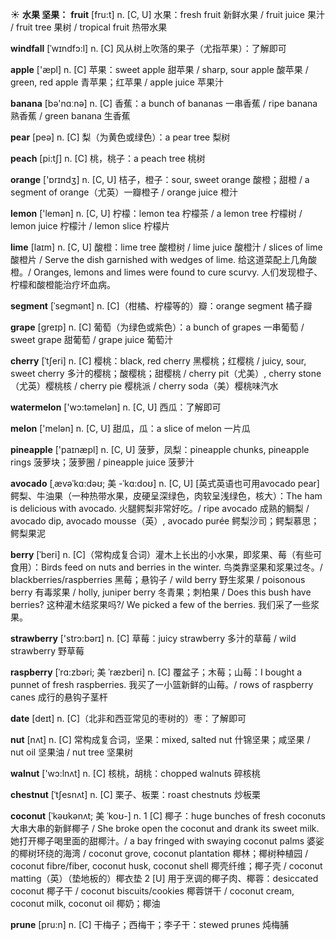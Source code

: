 ☀ <span class="category">**水果 坚果：**</span>
<span class="vocabulary">**fruit**</span> [fru:t] 
<span class="definition">n. [C, U] 水果：</span>fresh fruit 新鲜水果 / fruit juice 果汁 / fruit tree 果树 / tropical fruit 热带水果
           
<span class="vocabulary">**windfall**</span> [ˈwɪndfɔ:l]
<span class="definition">n. [C] 风从树上吹落的果子（尤指苹果）：</span>了解即可

<span class="vocabulary">**apple**</span> ['æpl] 
<span class="definition">n. [C] 苹果：</span>sweet apple 甜苹果 / sharp, sour apple 酸苹果 / green, red apple 青苹果；红苹果 / apple juice 苹果汁

<span class="vocabulary">**banana**</span> [bə'nɑːnə] 
<span class="definition">n. [C] 香蕉：</span>a bunch of bananas 一串香蕉 / ripe banana 熟香蕉 / green banana 生香蕉

<span class="vocabulary">**pear**</span> [peə] 
<span class="definition">n. [C] 梨（为黄色或绿色）：</span>a pear tree 梨树

<span class="vocabulary">**peach**</span> [pi:tʃ] 
<span class="definition">n. [C] 桃，桃子：</span>a peach tree 桃树

<span class="vocabulary">**orange**</span> ['ɒrɪndӡ] 
<span class="definition">n. [C, U] 桔子，橙子：</span>sour, sweet orange 酸橙；甜橙 / a segment of orange（尤英）一瓣橙子 / orange juice 橙汁

<span class="vocabulary">**lemon**</span> ['lemən] 
<span class="definition">n. [C, U] 柠檬：</span>lemon tea 柠檬茶 / a lemon tree 柠檬树 / lemon juice 柠檬汁 / lemon slice 柠檬片
                      
<span class="vocabulary">**lime**</span> [laɪm]
<span class="definition">n. [C, U] 酸橙：</span>lime tree 酸橙树 / lime juice 酸橙汁 / slices of lime 酸橙片 / Serve the dish garnished with wedges of lime. 给这道菜配上几角酸橙。/ Oranges, lemons and limes were found to cure scurvy. 人们发现橙子、柠檬和酸橙能治疗坏血病。

<span class="vocabulary">**segment**</span> [ˈsegmənt]
<span class="definition">n. [C]（柑橘、柠檬等的）瓣：</span>orange segment 橘子瓣

<span class="vocabulary">**grape**</span> [ɡreɪp] 
<span class="definition">n. [C] 葡萄（为绿色或紫色）：</span>a bunch of grapes 一串葡萄 / sweet grape 甜葡萄 / grape juice 葡萄汁
           
<span class="vocabulary">**cherry**</span> [ˈtʃeri]
<span class="definition">n. [C] 樱桃：</span>black, red cherry 黑樱桃；红樱桃 / juicy, sour, sweet cherry 多汁的樱桃；酸樱桃；甜樱桃 / cherry pit（尤美）, cherry stone（尤英）樱桃核 / cherry pie 樱桃派 / cherry soda（美）樱桃味汽水

<span class="vocabulary">**watermelon**</span> ['wɔ:təmelən] 
<span class="definition">n. [C, U] 西瓜：</span>了解即可

<span class="vocabulary">**melon**</span> ['melən] 
<span class="definition">n. [C, U] 甜瓜，瓜：</span>a slice of melon 一片瓜

<span class="vocabulary">**pineapple**</span> ['paɪnæpl] 
<span class="definition">n. [C, U] 菠萝，凤梨：</span>pineapple chunks, pineapple rings 菠萝块；菠萝圈 / pineapple juice 菠萝汁
           
<span class="vocabulary">**avocado**</span> [ˌævəˈkɑ:dəʊ; 美 -ˈkɑ:doʊ]
<span class="definition">n. [C, U] [英式英语也可用avocado pear] 鳄梨、牛油果（一种热带水果，皮硬呈深绿色，肉软呈浅绿色，核大）：</span>The ham is delicious with avocado. 火腿鳄梨非常好吃。/ ripe avocado 成熟的鲷梨 / avocado dip, avocado mousse（英）, avocado purée 鳄梨沙司；鳄梨慕思；鳄梨果泥
           
<span class="vocabulary">**berry**</span> [ˈberi]
<span class="definition">n. [C]（常构成复合词）灌木上长出的小水果，即浆果、莓（有些可食用）：</span>Birds feed on nuts and berries in the winter. 鸟类靠坚果和浆果过冬。/ blackberries/raspberries 黑莓；悬钩子 / wild berry 野生浆果 / poisonous berry 有毒浆果 / holly, juniper berry 冬青果；刺柏果 / Does this bush have berries? 这种灌木结浆果吗?/ We picked a few of the berries. 我们采了一些浆果。

<span class="vocabulary">**strawberry**</span> ['strɔ:bərɪ] 
<span class="definition">n. [C] 草莓：</span>juicy strawberry 多汁的草莓 / wild strawberry 野草莓
           
<span class="vocabulary">**raspberry**</span> [ˈrɑ:zbəri; 美 ˈræzberi]
<span class="definition">n. [C] 覆盆子；木莓；山莓：</span>I bought a punnet of fresh raspberries. 我买了一小篮新鲜的山莓。/ rows of raspberry canes 成行的悬钩子茎杆

<span class="vocabulary">**date**</span> [deɪt] 
<span class="definition">n. [C]（北非和西亚常见的枣树的）枣：</span>了解即可 

<span class="vocabulary">**nut**</span> [nʌt] 
<span class="definition">n. [C] 常构成复合词，坚果：</span>mixed, salted nut 什锦坚果；咸坚果 / nut oil 坚果油 / nut tree 坚果树

<span class="vocabulary">**walnut**</span> ['wɔ:lnʌt] 
<span class="definition">n. [C] 核桃，胡桃：</span>chopped walnuts 碎核桃
           
<span class="vocabulary">**chestnut**</span> [ˈtʃesnʌt]
<span class="definition">n. [C] 栗子、板栗：</span>roast chestnuts 炒板栗
           
<span class="vocabulary">**coconut**</span> [ˈkəʊkənʌt; 美 ˈkoʊ-]
<span class="definition">n. 1 [C] 椰子：</span>huge bunches of fresh coconuts 大串大串的新鲜椰子 / She broke open the coconut and drank its sweet milk. 她打开椰子喝里面的甜椰汁。/ a bay fringed with swaying coconut palms 婆娑的椰树环绕的海湾 / coconut grove, coconut plantation 椰林；椰树种植园 / coconut fibre/fiber, coconut husk, coconut shell 椰壳纤维；椰子壳 / coconut matting（英）（垫地板的）椰衣垫 <span class="definition">2 [U] 用于烹调的椰子肉、椰蓉：</span>desiccated coconut 椰子干 / coconut biscuits/cookies 椰蓉饼干 / coconut cream, coconut milk, coconut oil 椰奶；椰油
           
<span class="vocabulary">**prune**</span> [pru:n]
<span class="definition">n. [C] 干梅子；西梅干；李子干：</span>stewed prunes 炖梅脯
